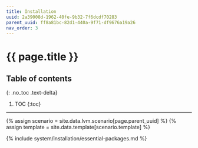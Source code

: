 ```yaml
---
title: Installation
uuid: 2a39008d-1962-40fe-9b32-7f6dcdf70283
parent_uuid: ff8a81bc-82d1-440a-9f71-df9676a19a26
nav_order: 3
---
```


# {{ page.title }}

## Table of contents
{: .no_toc .text-delta}

1. TOC
{:toc}

---

{% assign scenario = site.data.lvm.scenario[page.parent_uuid] %}
{% assign template = site.data.template[scenario.template] %}

{% include system/installation/essential-packages.md %}
